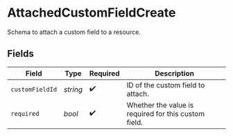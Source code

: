 # AttachedCustomFieldCreate

Schema to attach a custom field to a resource.


## Fields

| Field                                                | Type                                                 | Required                                             | Description                                          |
| ---------------------------------------------------- | ---------------------------------------------------- | ---------------------------------------------------- | ---------------------------------------------------- |
| `customFieldId`                                      | *string*                                             | :heavy_check_mark:                                   | ID of the custom field to attach.                    |
| `required`                                           | *bool*                                               | :heavy_check_mark:                                   | Whether the value is required for this custom field. |